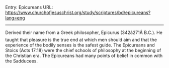 Entry: Epicureans
URL: https://www.churchofjesuschrist.org/study/scriptures/bd/epicureans?lang=eng

---

Derived their name from a Greek philosopher, Epicurus (342â271Â B.C.). He taught that pleasure is the true end at which men should aim and that the experience of the bodily senses is the safest guide. The Epicureans and Stoics (Acts 17:18) were the chief schools of philosophy at the beginning of the Christian era. The Epicureans had many points of belief in common with the Sadducees.
